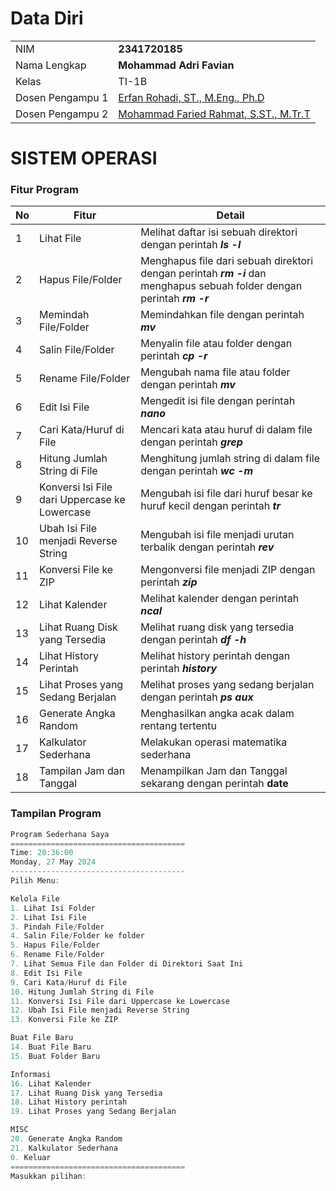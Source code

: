 # Data Diri

| | |
|--|--|
| NIM | **2341720185** |
| Nama Lengkap | **Mohammad Adri Favian** |
| Kelas | TI-1B |
| Dosen Pengampu 1 | [Erfan Rohadi, ST., M.Eng., Ph.D](https://scholar.google.co.id/citations?user=i9ivLAkAAAAJ&hl=id) |
| Dosen Pengampu 2 | [Mohammad Faried Rahmat, S.ST., M.Tr.T](https://github.com/fariedrahmat) |

# SISTEM OPERASI
### Fitur Program

|**No**| **Fitur** | **Detail** |
|--|--|--|
| 1 | Lihat File | Melihat daftar isi sebuah direktori dengan perintah ***ls -l*** |
| 2 | Hapus File/Folder | Menghapus file dari sebuah direktori dengan perintah ***rm -i*** dan menghapus sebuah folder dengan perintah ***rm -r***|
| 3 | Memindah File/Folder | Memindahkan file dengan perintah ***mv*** |
| 4 | Salin File/Folder | Menyalin file atau folder dengan perintah ***cp -r*** |
| 5 | Rename File/Folder | Mengubah nama file atau folder dengan perintah ***mv*** |
| 6 | Edit Isi File | Mengedit isi file dengan perintah ***nano*** |
| 7 | Cari Kata/Huruf di File | Mencari kata atau huruf di dalam file dengan perintah ***grep*** |
| 8 | Hitung Jumlah String di File | Menghitung jumlah string di dalam file dengan perintah ***wc -m*** |
| 9 | Konversi Isi File dari Uppercase ke Lowercase | Mengubah isi file dari huruf besar ke huruf kecil dengan perintah ***tr*** |
| 10 | Ubah Isi File menjadi Reverse String | Mengubah isi file menjadi urutan terbalik dengan perintah ***rev*** |
| 11 | Konversi File ke ZIP | Mengonversi file menjadi ZIP dengan perintah ***zip*** |
| 12 | Lihat Kalender | Melihat kalender dengan perintah ***ncal*** |
| 13 | Lihat Ruang Disk yang Tersedia | Melihat ruang disk yang tersedia dengan perintah ***df -h*** |
| 14 | Lihat History Perintah | Melihat history perintah dengan perintah ***history*** |
| 15 | Lihat Proses yang Sedang Berjalan | Melihat proses yang sedang berjalan dengan perintah ***ps aux*** |
| 16 | Generate Angka Random | Menghasilkan angka acak dalam rentang tertentu |
| 17 | Kalkulator Sederhana | Melakukan operasi matematika sederhana |
| 18 | Tampilan Jam dan Tanggal | Menampilkan Jam dan Tanggal sekarang dengan perintah **date**|


### Tampilan Program
```go
Program Sederhana Saya
=======================================
Time: 20:36:00
Monday, 27 May 2024
---------------------------------------
Pilih Menu:

Kelola File
1. Lihat Isi Folder
2. Lihat Isi File
3. Pindah File/Folder
4. Salin File/Folder ke folder
5. Hapus File/Folder
6. Rename File/Folder
7. Lihat Semua File dan Folder di Direktori Saat Ini
8. Edit Isi File
9. Cari Kata/Huruf di File
10. Hitung Jumlah String di File
11. Konversi Isi File dari Uppercase ke Lowercase
12. Ubah Isi File menjadi Reverse String
13. Konversi File ke ZIP

Buat File Baru
14. Buat File Baru
15. Buat Folder Baru

Informasi
16. Lihat Kalender
17. Lihat Ruang Disk yang Tersedia
18. Lihat History perintah
19. Lihat Proses yang Sedang Berjalan

MISC
20. Generate Angka Random
21. Kalkulator Sederhana
0. Keluar
=======================================
Masukkan pilihan:
```